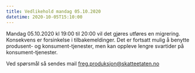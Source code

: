 ```yaml
---
title: Vedlikehold mandag 05.10.2020
datetime: 2020-10-05T15:10:00
---
```

Mandag 05.10.2020 kl 19:00 til 20:00 vil det gjøres utføres en migrering. Konsekvens er forsinkelse i tilbakemeldinger.
Det er fortsatt mulig å benytte produsent- og konsument-tjenester, men kan oppleve lengre svartider på konsument-tjenester.

Ved spørsmål så sendes mail freg.produksjon@skatteetaten.no
